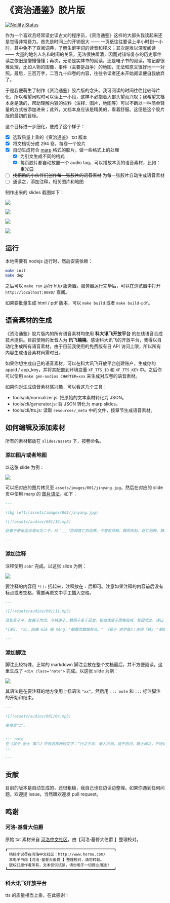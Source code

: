 # 《资治通鉴》胶片版

[![Netlify Status](https://api.netlify.com/api/v1/badges/cbb92be1-875b-4c51-8052-e5331a8c07b5/deploy-status)](https://app.netlify.com/sites/tongjian/deploys)

作为一个喜欢且经常读史读古文的程序员，《资治通鉴》这样的大部头我读起来还是觉得非常费力。首先是时间上的开销很大 —— 一页纸往往要读上半小时到一小时，其中免不了查阅词典，了解生僻字词的读音和释义；其次是难以深度阅读 —— 大量的地名人名和时间的关系，无法很快厘清，因而对错综复杂的历史事件读之依旧是懵懵懂懂；再次，无论是实体书的阅读，还是电子书的阅读，笔记都很难处理，比如人物的图像，事件（主要是战争）的地图，无法和原文很好地一一对照。最后，三百万字，二百九十四卷的内容，往往令读者还未开始阅读便自我放弃了。

于是我便萌生了制作《资治通鉴》胶片版的念头。我可阅读的时间往往比较碎片化，所以希望闲暇时可以读上一小段，这样不必抱着大部头望而兴叹；我希望文档本身是活的，帮助理解内容的佐料（注释，图片，地图等）可以不断以一种简单轻量的方式被添加进来；此外，文档本身应该是精美的，看着舒服。这便是这个胶片版的最初的目标。

这个目标进一步细化，便成了这个样子：

- [x] 选取质量上乘的《资治通鉴》 txt 版本
- [x] 将文档切分成 294 卷，每卷一个胶片
- [x] 自动生成符合 [marp](https://marpit.marp.app/) 格式的胶片，做一些格式上的处理
  - [x] 为引文生成不同的格式
  - [x] 每页胶片都自动放置一个 audio tag，可以播放本页的语音素材，比如：[臣光曰](slides/assets/audios/001/4.mp3)
- [ ] ~~找相熟的小伙伴们创作每一张胶片的语音素材~~ 为每一张胶片自动生成语音素材
- [ ] 通读之，添加注释，相关图片和地图

制作出来的 slides 截图如下：

![](assets/snapshots/snapshot1.jpg)

![](assets/snapshots/snapshot2.jpg)

![](assets/snapshots/snapshot3.jpg)

![](assets/snapshots/snapshot_pdf.jpg)

## 运行

本地需要有 nodejs 运行时，然后安装依赖：

```bash
make init
make dep
```

之后可以 `make run` 运行 http 服务器。服务器运行完毕后，可以在浏览器中打开 `http://localhost:8080/` 查阅。

如果要批量生成 html / pdf 版本，可以 `make build` 或者 `make build-pdf`。

## 语音素材的生成

《资治通鉴》胶片版内的所有语音素材均使用 __科大讯飞开放平台__ 的在线语音合成技术提供。目前使用的发音人为 __讯飞楠楠__。感谢科大讯飞的开放平台，我得以自动化生成所有语音素材。由于目前我使用的免费版有日 API 访问上限，所以所有内容生成语音素材尚需时日。

如果你想生成自己的语音素材，可以在科大讯飞开放平台创建账户，生成你的 appid / app_key，并将其配置到环境变量 `XF_TTS_ID` 和 `XF_TTS_KEY` 中。之后你可以使用 `make gen-audios CHAPTER=xxx` 来生成对应卷的语音素材。

如果你对生成语音素材感兴趣，可以看这几个工具：

- tools/cli/normalizer.js: 把原始的文本素材转化为 JSON。
- tools/cli/generator.js: 将 JSON 转化为 marp slides。
- tools/cli/tts.js: 读取 `resources/_meta` 中的文件，按章节生成语音素材。

## 如何编辑及添加素材

所有的素材都放在 `slides/assets` 下，按卷命名。

### 添加图片或者地图

以这张 slide 为例：

![](assets/snapshots/snapshot3.jpg)

可以把对应的图片拷贝至 `assets/images/001/jinyang.jpg`，然后在对应的 slide 页中使用 marp 的 [图片语法](https://marpit.marp.app/image-syntax)，如下：

```markdown
---

![bg left](assets/images/001/jinyang.jpg)

![](assets/audios/001/16.mp3)

赵襄子使张孟谈潜出见二子，曰：__「臣闻唇亡则齿寒。今智伯帅韩、魏而攻赵，赵亡则韩、魏为之次矣。」__ 二子曰：__「我心知其然也，恐事末遂而谋泄，则祸立至矣」__ 。张孟谈曰：__「谋出二主之口，入臣之耳，何伤也？」__ 二子乃阴与张孟谈约，为之期日而遣之。襄子夜使人杀守堤之吏，而决水灌智伯军。智伯军救水而乱，韩、魏翼而击之，襄子将卒犯其前，大败智伯之众。遂杀智伯，尽灭智氏之族。唯辅果在。

---
```

### 添加注释

注释使用 `abbr` 完成。以这张 slide 为例：

![](assets/snapshots/snapshot2.jpg)

要注释的内容用 `*[]:` 括起来，注释放在 `:` 后即可。注意如果注释的内容前后没有标点或者空格，需要再原文中手工插入空格。

```markdown
---

![](assets/audios/001/11.mp3)

及智宣子卒，智襄子为政，与韩康子、魏桓子宴于蓝台。智伯戏康子而侮段规，智国闻之，谏曰：__「主不备，难必至矣！」__ 智伯曰：__「难将由我。我不为难，谁敢兴之？」__ 对曰：__「不然。《夏书》有之曰：‘一人三失，怨岂在明，不见是图。’夫君子能勤小物，故无大患。今主一宴而耻人之君相，又弗备，曰不敢兴难，无乃不可乎！蜹、蚁、蜂、虿，皆能害人，况君相乎！」__ 弗听。

*[蜹]: ruì，指蠛 miè 蠓 měng，"醯酸而蠛蠓聚焉。" 《荀子 劝学篇》；古同「蚋」："蚋蚁蜂虿，皆能害人。"

---
```

### 添加脚注

脚注比较特殊，正常的 markdown 脚注会放在整个文档最后，并不方便阅读，这里生成了 `<div class="note">` 完成。以这张 slide 为例：

![](assets/snapshots/snapshot4.jpg)

其语法是在要注释的地方使用上标语法 `^xx^`，然后用 `::: note` 和 `:::` 标注脚注的开始和结束。

```markdown
---

![](assets/audios/001/64.mp3)

秦侵晋^1^。


::: note
在《吴子 励士 第六》中有这样两段文字：“行之三年，秦人兴师，临于西河，魏士闻之，不待吏令，介胄而奋击之者，以万数。”，“于是武侯从之。兼车五百乘，骑三千匹，而破秦五十万众。”区区52个字，记录了阴晋之战的经过。
:::

---
```

## 贡献

目前的版本是自动生成的，还很粗糙，我自己也在边读边整理。如果你遇到任何问题，欢迎提 issue，当然跟欢迎发 pull request。


## 鸣谢


### 河洛·基督大伯爵

原始 txt 素材来自 [河洛中文社区](http://www.horou.com)，由【河洛·基督大伯爵 】整理校对。

```
┏━━━━━━━━━━━━━━━━━━━━━━━━━━━━━━━━━━━━━━━━━━━━━━━┓
　精校小说尽在河洛中文社区：http://www.horou.com/
　本电子书由【河洛·基督大伯爵 】整理校对，请勿转载。
　版权归原作者所有，文本仅供试读，请勿用于一切商业用途！
┗━━━━━━━━━━━━━━━━━━━━━━━━━━━━━━━━━━━━━━━━━━━━━━━┛
```

### 科大讯飞开放平台

tts 的质量相当上乘，在此感谢！
